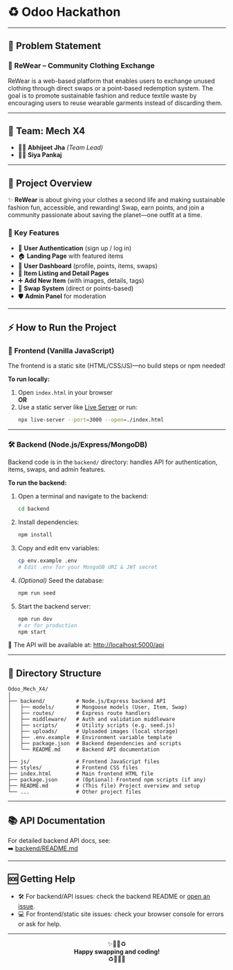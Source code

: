 # ♻️ Odoo Hackathon

---

## 🧩 Problem Statement

### 👑 ReWear – Community Clothing Exchange

ReWear is a web-based platform that enables users to exchange unused clothing through direct swaps or a point-based redemption system. The goal is to promote sustainable fashion and reduce textile waste by encouraging users to reuse wearable garments instead of discarding them.

---

## 👥 Team: Mech X4
- 🧑‍💻 **Abhijeet Jha** *(Team Lead)*
- 👩‍💻 **Siya Pankaj**

---

## 🌟 Project Overview

✨ **ReWear** is about giving your clothes a second life and making sustainable fashion fun, accessible, and rewarding! Swap, earn points, and join a community passionate about saving the planet—one outfit at a time.

### 🚀 Key Features
- 🔐 **User Authentication** (sign up / log in)
- 🏠 **Landing Page** with featured items
- 👤 **User Dashboard** (profile, points, items, swaps)
- 👗 **Item Listing and Detail Pages**
- ➕ **Add New Item** (with images, details, tags)
- 🔄 **Swap System** (direct or points-based)
- 🛡️ **Admin Panel** for moderation

---

## ⚡️ How to Run the Project

### 🎨 Frontend (Vanilla JavaScript)

The frontend is a static site (HTML/CSS/JS)—no build steps or npm needed!

**To run locally:**
1. Open `index.html` in your browser  
   **OR**
2. Use a static server like [Live Server](https://marketplace.visualstudio.com/items?itemName=ritwickdey.LiveServer) or run:
   ```bash
   npx live-server --port=3000 --open=./index.html
   ```

---

### 🛠️ Backend (Node.js/Express/MongoDB)

Backend code is in the `backend/` directory: handles API for authentication, items, swaps, and admin features.

**To run the backend:**

1. Open a terminal and navigate to the backend:
   ```bash
   cd backend
   ```
2. Install dependencies:
   ```bash
   npm install
   ```
3. Copy and edit env variables:
   ```bash
   cp env.example .env
   # Edit .env for your MongoDB URI & JWT secret
   ```
4. *(Optional)* Seed the database:
   ```bash
   npm run seed
   ```
5. Start the backend server:
   ```bash
   npm run dev
   # or for production
   npm start
   ```

🔗 The API will be available at: [http://localhost:5000/api](http://localhost:5000/api)

---

## 📁 Directory Structure

```
Odoo_Mech_X4/
│
├── backend/          # Node.js/Express backend API
│   ├── models/       # Mongoose models (User, Item, Swap)
│   ├── routes/       # Express route handlers
│   ├── middleware/   # Auth and validation middleware
│   ├── scripts/      # Utility scripts (e.g. seed.js)
│   ├── uploads/      # Uploaded images (local storage)
│   ├── .env.example  # Environment variable template
│   ├── package.json  # Backend dependencies and scripts
│   └── README.md     # Backend API documentation
│
├── js/               # Frontend JavaScript files
├── styles/           # Frontend CSS files
├── index.html        # Main frontend HTML file
├── package.json      # (Optional) Frontend npm scripts (if any)
├── README.md         # (This file) Project overview and setup
└── ...               # Other project files
```

---

## 📚 API Documentation

For detailed backend API docs, see:  
➡️ [backend/README.md](./backend/README.md)

---

## 🆘 Getting Help

- 🛠️ For backend/API issues: check the backend README or [open an issue](../../issues).
- 💻 For frontend/static site issues: check your browser console for errors or ask for help.

---

<div align="center">

✨👚👖♻️  
**Happy swapping and coding!**  
♻️👗🧥✨

</div>
